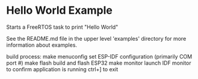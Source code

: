 # Hello World Example

Starts a FreeRTOS task to print "Hello World"

See the README.md file in the upper level 'examples' directory for more information about examples.

build process:
make menuconfig
    set ESP-IDF configuration (primarily COM port #)
make flash
    build and flash ESP32
make monitor
    launch IDF monitor to confirm application is running
    ctrl+] to exit